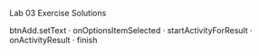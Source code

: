 Lab 03 Exercise Solutions

btnAdd.setText · onOptionsItemSelected · startActivityForResult · onActivityResult · finish
